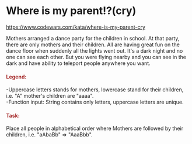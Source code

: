 # Where is my parent!?(cry)

https://www.codewars.com/kata/where-is-my-parent-cry

Mothers arranged a dance party for the children in school. At that party, there are only mothers and their children. All are having great fun on the dance floor when suddenly all the lights went out. It's a dark night and no one can see each other. But you were flying nearby and you can see in the dark and have ability to teleport people anywhere you want.

<h4 style="color: brown">Legend:</h4>
-Uppercase letters stands for mothers, lowercase stand for their children, i.e. "A" mother's children are "aaaa". <br />
-Function input: String contains only letters, uppercase letters are unique.

<h4 style="color: brown">Task:</h4>
Place all people in alphabetical order where Mothers are followed by their children, i.e. "aAbaBb" => "AaaBbb".
